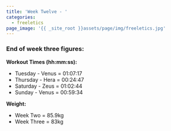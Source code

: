 ```yaml
---
title: 'Week Twelve - '
categories:
  - freeletics
page_image: '{{ _site_root }}assets/page/img/freeletics.jpg'
---
```

<h3>End of week three figures:</h3><p><strong>Workout Times (hh:mm:ss):</strong></p><ul> <li>Tuesday - Venus = 01:07:17</li><li>Thursday - Hera = 00:24:47</li><li>Saturday - Zeus = 01:02:44</li><li>Sunday - Venus = 00:59:34</li></ul><p><strong>Weight:</strong></p><ul> <li>Week Two = 85.9kg</li><li>Week Three = 83kg</li></ul>